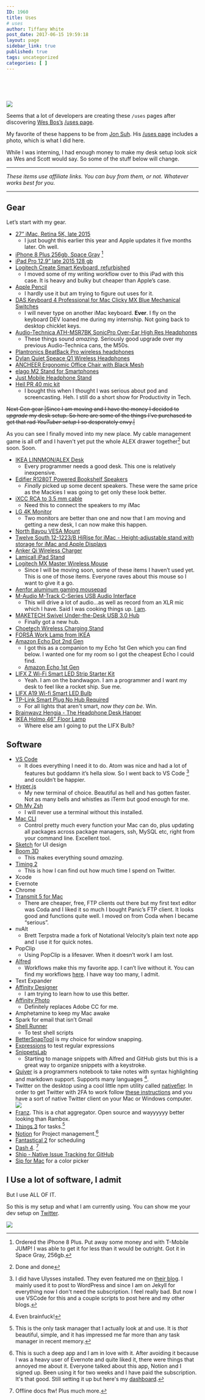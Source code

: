 ```yaml
---
ID: 1960
title: Uses
# uses
author: Tiffany White
post_date: 2017-06-15 19:59:18
layout: page
sidebar_link: true
published: true
tags: uncategorized
categories: [ ]
---
```

&nbsp;

&nbsp;

![](https://res.cloudinary.com/twhiteblog/image/upload/v1535073671/Uses%20Page%20Desk%20Shots/IMG_2536_xqvmsx.jpg)

Seems that a lot of developers are creating these `/uses` pages after discovering [Wes Bos’s](https://twitter.com/wesbos) [/uses page](http://wesbos.com/uses).

My favorite of these happens to be from [Jon Suh](https://twitter.com/jonsuh). His [/uses page](https://jonsuh.com/uses/) includes a photo, which is what I did here.

While I was interning, I had enough money to make my desk setup look *sick* as Wes and Scott would say. So some of the stuff below will change.

---

*These items use affiliate links. You can buy from them, or not. Whatever works best for you.*

---

## Gear

Let’s start with my gear.

- [27” iMac, Retina 5K, late 2015](https://www.bhphotovideo.com/c/product/1190385-REG/apple_mk462ll_a_27_imac_with_retina.html)
	- I just bought this earlier this year and Apple updates it five months later. Oh well.
- [iPhone 8 Plus 256gb, Space Gray](https://www.t-mobile.com/cell-phone/apple-iphone-8-plus?color=spacegray&memory=256gb) [^1]
- [iPad Pro 12.9” late 2015 128 gb](https://www.bhphotovideo.com/c/product/1185485-REG/apple_128gb_ipad_pro_wi_fi.html)
- [Logitech Create Smart Keyboard, refurbished](https://www.amazon.com/gp/product/B01JPHE16C/ref=oh_aui_search_detailpage?psc=1&tag=thatmacnerd-20&ie=UTF8)
	- I moved some of my writing workflow over to this iPad with this case. It is heavy and bulky but cheaper than Apple’s case.
- [Apple Pencil](https://www.bhphotovideo.com/c/product/1190545-REG/apple_mk0c2am_a_pencil_for_ipad_pro.html?sts=pi)
	- I hardly use it but am trying to figure out uses for it.
- [DAS Keyboard 4 Professional for Mac Clicky MX  Blue Mechanical Switches](https://www.amazon.com/gp/product/B00TU7UA7W/ref=oh_aui_detailpage_o01_s00?psc=1&tag=thatmacnerd-20&ie=UTF8)
	- I will never type on another iMac keyboard. **Ever**. I fly on the keyboard DEV loaned me during my internship. Not going back to desktop chicklet keys.
-  [Audio-Technica ATH-MSR7BK SonicPro Over-Ear High Res Headphones](https://www.amazon.com/gp/product/B00PEU9CFA/ref=oh_aui_detailpage_o06_s00?psc=1&tag=thatmacnerd-20&ie=UTF8)
	- These things sound *amazing*. Seriously good upgrade over my  previous Audio-Technica cans, the M50s.
- [Plantronics BeatBack Pro wireless headphones](https://www.amazon.com/gp/product/B00MBWIL0G/ref=oh_aui_detailpage_o02_s00?psc=1&tag=thatmacnerd-20&ie=UTF8)
- [Dylan Quiet Speace Q1 Wireless Headphones](http://www.amazon.com/dp/product/B01MPZLYQV/ref=as_li_ss_tl?ie=UTF8&linkCode=ll1&tag=thatmacnerd-20)
- [ANCHEER Ergonomic Office Chair with Black Mesh](https://www.amazon.com/gp/product/B017SJBW0C/ref=oh_aui_detailpage_o01_s00?psc=1&tag=thatmacnerd-20&ie=UTF8)
- [elago M2 Stand for Smartphones](https://www.amazon.com/gp/product/B002OLM56K/ref=oh_aui_detailpage_o06_s00?psc=1&tag=thatmacnerd-20&ie=UTF8)
- [Just Mobile Headphone Stand](https://www.amazon.com/gp/product/B00A3CMAYY/ref=oh_aui_detailpage_o06_s00?psc=1&tag=thatmacnerd-20&ie=UTF8)
- [Heil PR 40 mic kit](https://www.amazon.com/gp/product/B00U1SG5SW/ref=oh_aui_detailpage_o07_s02?psc=1&tag=thatmacnerd-20&ie=UTF8)
	- I bought this when I thought I was serious about pod and screencasting. Heh. I still do a short show for Productivity in Tech.

<del datetime="2018-04-22T02:27:20+00:00">Next Gen gear
|Since I am moving and I have the money I decided to *upgrade* my desk setup. So here are some of the things I've purchased to get that rad *YouTuber setup* I so desperately envy.|</del>

As you can see I finally moved into my new place. My cable management game is all off and I haven't yet put the whole ALEX drawer together[^2] but soon. Soon.

- [IKEA LINNMON/ALEX Desk](http://www.ikea.com/us/en/catalog/products/S99932696/)
	- Every programmer needs a good desk. This one is relatively inexpensive.
- [Edifier R1280T Powered Bookshelf Speakers](https://www.amazon.com/gp/product/B016P9HJIA/ref=oh_aui_detailpage_o09_s00?psc=1&tag=thatmacnerd-20&ie=UTF8)
	- *Finally* picked up some decent speakers. These were the same price as the Mackies I was going to get only these look better.
- [iXCC RCA to 3.5 mm cable](https://www.amazon.com/gp/product/B019D048XC/ref=oh_aui_detailpage_o03_s01?psc=1&tag=thatmacnerd-20&ie=UTF8)
	- Need this to connect the speakers to my iMac
- [LG 4K Monitor](https://www.amazon.com/gp/product/B01LPNKFK0/ref=oh_aui_detailpage_o02_s01?psc=1&tag=thatmacnerd-20&ie=UTF8) 
	- Two monitors are better than one and now that I am moving and getting a new desk, I can now make this happen.
-  [North Bayou VESA Mount](https://www.amazon.com/gp/product/B01FRWONKI/ref=oh_aui_detailpage_o02_s00?psc=1&tag=thatmacnerd-20&ie=UTF8)
- [Twelve South 12-1223/B HiRise for iMac - Height-adjustable stand with storage for iMac and Apple Displays](https://www.amazon.com/gp/product/B009HPGD2I/ref=oh_aui_detailpage_o00_s00?psc=1&tag=thatmacnerd-20&ie=UTF8) 
- [Anker Qi Wireless Charger](https://www.amazon.com/gp/product/B0756Z8X82/ref=oh_aui_detailpage_o00_s00?psc=1&tag=thatmacnerd-20&ie=UTF8)
-  [Lamicall iPad Stand](https://www.amazon.com/gp/product/B071K5SPKN/ref=oh_aui_detailpage_o02_s00?psc=1&tag=thatmacnerd-20&ie=UTF8)
- [Logitech MX Master Wireless Mouse](https://www.amazon.com/gp/product/B00TZR3WRM/ref=oh_aui_detailpage_o05_s00?psc=1&tag=thatmacnerd-20&ie=UTF8)
	- Since I will be moving soon, some of these items I haven’t used yet. This is one of those items. Everyone raves about this mouse so I want to give it a go.
- [Aenfor aluminum gaming mousepad](https://www.amazon.com/gp/product/B074L6Z5P3/ref=oh_aui_detailpage_o05_s00?psc=1&tag=thatmacnerd-20&ie=UTF8) 
-  [M-Audio M-Track C-Series USB Audio Interface](https://www.amazon.com/gp/product/B01FFH5XMC/ref=oh_aui_detailpage_o04_s01?psc=1&tag=thatmacnerd-20&ie=UTF8)
	- This will drive a lot of audio…as well as record from an XLR mic which I have. Said I was cooking things up. [I am](https://15minutesindev.io/home/).
- [MAKETECH Swivel Under-the-Desk USB 3.0 Hub](https://www.amazon.com/gp/product/B01LWIIAOR/ref=oh_aui_detailpage_o05_s01?psc=1&tag=thatmacnerd-20&ie=UTF8)
	- Finally got a new hub.
-  [Choetech Wireless Charging Stand](https://www.amazon.com/gp/product/B010B6PSMC/ref=oh_aui_detailpage_o05_s01?psc=1&tag=thatmacnerd-20&ie=UTF8)
-  [FORSÅ Work Lamp from IKEA](http://www.ikea.com/us/en/catalog/products/70321427/)
-  [Amazon Echo Dot 2nd Gen](https://www.amazon.com/Amazon-Echo-Dot-Portable-Bluetooth-Speaker-with-Alexa-Black/dp/B01DFKC2SO/ref=sr_1_1_sspa?sr=8-1-spons&ie=UTF8&tag=thatmacnerd-20&keywords=Amazon%2BEcho%2BDots%2B%25282nd%2BGen&psc=1&qid=1519870529)
	- I got this as a companion to my Echo 1st Gen which you can find below. I wanted one for my room so I got the cheapest Echo I could find.
	- [Amazon Echo 1st Gen](http://www.amazon.com/dp/product/B076PSZL29/ref=as_li_ss_tl?ie=UTF8&linkCode=ll1&tag=thatmacnerd-20)
- [LIFX Z Wi-Fi Smart LED Strip Starter Kit](https://www.amazon.com/gp/product/B073168F4Y/ref=oh_aui_detailpage_o02_s00?psc=1&tag=thatmacnerd-20&ie=UTF8)
	- Yeah. I am on the bandwagon. I am a programmer and I want my desk to feel like a rocket ship. Sue me.
- [LIFX A19 Wi-fi Smart LED Bulb](https://www.amazon.com/gp/product/B01KY02MS8/ref=oh_aui_detailpage_o02_s00?psc=1&tag=thatmacnerd-20&ie=UTF8)
- [TP-Link Smart Plug No Hub Required](https://www.amazon.com/gp/product/B0178IC734/ref=oh_aui_detailpage_o01_s00?psc=1&tag=thatmacnerd-20&ie=UTF8)
	- For all lights that aren't smart, *now they can be*. Win.
- [Brainwavz Hengja - The Headphone Desk Hanger](https://www.amazon.com/dp/B012VIWG28/_encoding=UTF8?coliid=I38T2GSP88G72&colid=1DRWNUK8ZGQIY&psc=0&tag=thatmacnerd-20) 
- [IKEA Holmo 46" Floor Lamp](https://www.amazon.com/gp/product/B0070PBVWO/ref=ox_sc_sfl_title_2?smid=A22ARMH4S21UOS&tag=thatmacnerd-20&psc=1&ie=UTF8)
	- Where else am I going to put the LIFX Bulb?

## Software

- [VS Code](https://code.visualstudio.com/) 
	- It does everything I need it to do. Atom was nice and had a lot of features but goddamn it’s hella slow. So I went back to VS Code [^3] and couldn’t be happier.
- [Hyper.js](https://hyper.is/)
	- My new terminal of choice. Beautiful as hell and has gotten faster. Not as many bells and whistles as iTerm but good enough for me.
- [Oh My Zsh](https://github.com/robbyrussell/oh-my-zsh)
	- I will never use a terminal without this installed.
- [Mac CLI](https://github.com/guarinogabriel/Mac-CLI)
	- Control pretty much every function your Mac can do, plus updating all packages across package managers, ssh, MySQL etc, right from your command line. Excellent tool.
- [Sketch](https://www.sketchapp.com/) for UI design
- [Boom 3D](http://www.globaldelight.com/boom3d/index.php)
	- This makes everything sound *amazing*.
- [Timing 2](https://timingapp.com/)
	- This is how I can find out how much time I spend on Twitter.
- Xcode
- Evernote
- Chrome
- [Transmit 5 for Mac](https://www.panic.com/transmit/)
	- There are cheaper, free, FTP clients out there but my first text editor was Coda and I liked it so much I bought Panic’s FTP client. It looks good and functions quite well. I moved on from Coda when I became “serious”.
- nvAlt
	- Brett Terpstra made a fork of Notational Velocity’s plain text note app and I use it for quick notes.
- PopClip
	- Using PopClip is a lifesaver. When it doesn’t work I am lost.
- [Alfred](https://www.alfredapp.com/)
	- Workflows make this my favorite app. I can’t live without it. You can find my workflows [here](https://cl.ly/1W2N1P1z213i/Alfred_workflows.jpg). I have way too many, I admit.
- Text Expander
- [Affinity Designer](https://itunes.apple.com/us/app/affinity-designer/id824171161?mt=12&at=+1001lnT5&ct=That+Mac+Nerd+iOS)
	- I am trying to learn how to use this better.
- [Affinity Photo](https://itunes.apple.com/us/app/affinity-photo/id824183456?mt=12&at=+1001lnT5&ct=That+Mac+Nerd+iOS)
	- Definitely replaces Adobe CC for me.
- Amphetamine to keep my Mac awake
- Spark for email that isn’t Gmail
- [Shell Runner](https://itunes.apple.com/us/app/shell-runner/id689441182?mt=12&at=+1001lnT5&ct=That+Mac+Nerd+iOS)
	- To test shell scripts
- [BetterSnapTool](https://itunes.apple.com/us/app/bettersnaptool/id417375580?mt=12&at=+1001lnT5&ct=That+Mac+Nerd+iOS) is my choice for window snapping.
- [Expressions](https://itunes.apple.com/us/app/expressions/id913158085?mt=12&at=+1001lnT5&ct=That+Mac+Nerd+iOS) to test regular expressions
- [SnippetsLab](https://itunes.apple.com/us/app/snippetslab/id1006087419?mt=12&at=+1001lnT5&ct=That+Mac+Nerd+iOS)
	- Starting to manage snippets with Alfred and GitHub gists but this is a great way to organize snippets with a keystroke.
- [Quiver](https://itunes.apple.com/us/app/quiver-the-programmers-notebook/id866773894?mt=12&at=+1001lnT5&ct=That+Mac+Nerd+iOS) is a programmers notebook to take notes with syntax highlighting and markdown support. Supports many languages [^4].
- Twitter on the desktop using a cool little npm utility called [nativefier](https://github.com/jiahaog/nativefier). In order to get Twitter with 2FA to work follow [these instructions](https://github.com/jiahaog/nativefier/issues/420#issuecomment-325625125) and you have a sort of native Twitter client on your Mac or Windows computer.
    <img src="https://res.cloudinary.com/twhiteblog/image/upload/v1527851251/Screenshot-2018-04-21_10-30-31_PM_isae1w.png" />
- [Franz](https://meetfranz.com/). This is a chat aggregator. Open source and wayyyyyy better looking than Rambox.
- [Things 3](https://culturedcode.com/things/) for tasks.[^5]
- [Notion](https://www.notion.so) for Project management.[^6]
- [Fantastical 2](https://flexibits.com/fantastical) for scheduling
- [Dash 4](https://kapeli.com/dash). [^7]
- [Ship - Native Issue Tracking for GitHub](https://www.realartists.com/)
- [Sip for Mac](https://sipapp.io/) for a color picker

## I Use a lot of software, I admit

But I use ALL OF IT.

So this is my setup and what I am currently using. You can show me your dev setup on [Twitter](https://twitter.com/TiffanyW_412).

![](https://res.cloudinary.com/twhiteblog/image/upload/v1535073893/Uses%20Page%20Desk%20Shots/desk_notion_ezofpk.jpg)


[^1]: Ordered the iPhone 8 Plus. Put away some money and with T-Mobile JUMP! I was able to get it for less than it would be outright. Got it in Space Gray, 256gb.
[^2]: Done and done
[^3]: I did have Ulysses installed. They even featured me on [their blog](https://ulyssesapp.com/blog/2018/04/tiffany-r-white/). I mainly used it to post to WordPress and since I am on Jekyll for everything now I don't need the subscription. I feel really bad. But now I use VSCode for this and a couple scripts to post here and my other blogs.
[^4]: Even brainfuck!
[^5]: This is the only task manager that I actually look at and use. It is *that* beautiful, simple, and it has impressed me far more than any task manager in recent memory.
[^6]: This is such a deep app and I am in love with it. After avoiding it because I was a heavy user of Evernote and quite liked it, there were things that annoyed me about it. Everyone talked about this app, Notion and I signed up. Been using it for two weeks and I have paid the subscription. It's that good. Still setting it up but here's my [dashboard](https://cl.ly/e8ed18d3f574/Screenshot-2018-09-05_12-00-33_AM.png).
[^7]: Offline docs ftw! Plus much more.

